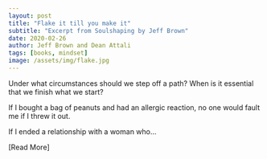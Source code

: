 ```yaml
---
layout: post
title: "Flake it till you make it"
subtitle: "Excerpt from Soulshaping by Jeff Brown"
date: 2020-02-26
author: Jeff Brown and Dean Attali
tags: [books, mindset]
image: /assets/img/flake.jpg
---
```


Under what circumstances should we step off a path? When is it essential that we finish what we start?

If I bought a bag of peanuts and had an allergic reaction, no one would fault me if I threw it out.

If I ended a relationship with a woman who…

[Read More]